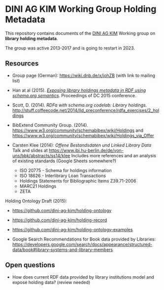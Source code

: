 # DINI AG KIM Working Group Holding Metadata

This repository contains documents of the [DINI AG KIM](https://wiki.dnb.de/display/DINIAGKIM) Working group on **library holding metadata**.

The group was active 2013-2017 and is going to restart in 2023.

## Resources

- Group page (German): https://wiki.dnb.de/x/johZB (with link to mailing list)

- Han at al (2015). *[Exposing library holdings metadata in RDF using schema.org semantics](https://dcpapers.dublincore.org/pubs/article/view/3772)*. Proceedings of DC 2015 conference.

- Scott, D. (2014). *RDFa with schema.org codelab: Library holdings.*
  http://stuff.coffeecode.net/2014/lld_preconference/rdfa_exercises/2_holdings

- BibExtend Community Group. (2014). https://www.w3.org/community/schemabibex/wiki/Holdings and https://www.w3.org/community/schemabibex/wiki/Holdings_via_Offer

- Carsten Klee (2014): *Offene Bestandsdaten und Linked Library Data*
  Talk and slides at https://www.ibi.hu-berlin.de/de/von-uns/bbk/abstracts/ss14/klee
  Includes more references and an analysis of existing standards (Google Sheets somewhere?)
  
   - ISO 20775 - Schema for holdings information
   - ISO 18626 - Interlibrary Loan Transactions
   - Holdings Statements for Bibliographic Items Z39.71-2006
   - MARC21 Holdings
   - ZETA

Holding Ontology Draft (2015):

- https://github.com/dini-ag-kim/holding-ontology
- https://github.com/dini-ag-kim/holding-record
- https://github.com/dini-ag-kim/holding-ontology-examples

- Google Search Recommendations for Book data provided by Libraries:
  https://developers.google.com/search/docs/appearance/structured-data/book#library-systems-and-library-members

## Open questions

- How does current RDF data provided by library institutions model and expose holding data? (review needed)

  


